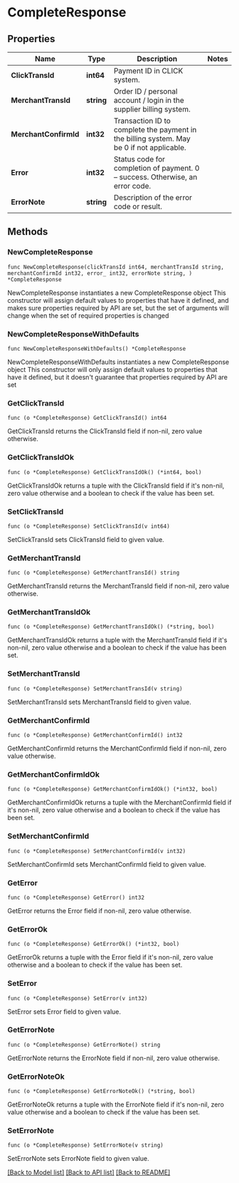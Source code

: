 # CompleteResponse

## Properties

Name | Type | Description | Notes
------------ | ------------- | ------------- | -------------
**ClickTransId** | **int64** | Payment ID in CLICK system. | 
**MerchantTransId** | **string** | Order ID / personal account / login in the supplier billing system. | 
**MerchantConfirmId** | **int32** | Transaction ID to complete the payment in the billing system. May be 0 if not applicable. | 
**Error** | **int32** | Status code for completion of payment. 0 – success. Otherwise, an error code. | 
**ErrorNote** | **string** | Description of the error code or result. | 

## Methods

### NewCompleteResponse

`func NewCompleteResponse(clickTransId int64, merchantTransId string, merchantConfirmId int32, error_ int32, errorNote string, ) *CompleteResponse`

NewCompleteResponse instantiates a new CompleteResponse object
This constructor will assign default values to properties that have it defined,
and makes sure properties required by API are set, but the set of arguments
will change when the set of required properties is changed

### NewCompleteResponseWithDefaults

`func NewCompleteResponseWithDefaults() *CompleteResponse`

NewCompleteResponseWithDefaults instantiates a new CompleteResponse object
This constructor will only assign default values to properties that have it defined,
but it doesn't guarantee that properties required by API are set

### GetClickTransId

`func (o *CompleteResponse) GetClickTransId() int64`

GetClickTransId returns the ClickTransId field if non-nil, zero value otherwise.

### GetClickTransIdOk

`func (o *CompleteResponse) GetClickTransIdOk() (*int64, bool)`

GetClickTransIdOk returns a tuple with the ClickTransId field if it's non-nil, zero value otherwise
and a boolean to check if the value has been set.

### SetClickTransId

`func (o *CompleteResponse) SetClickTransId(v int64)`

SetClickTransId sets ClickTransId field to given value.


### GetMerchantTransId

`func (o *CompleteResponse) GetMerchantTransId() string`

GetMerchantTransId returns the MerchantTransId field if non-nil, zero value otherwise.

### GetMerchantTransIdOk

`func (o *CompleteResponse) GetMerchantTransIdOk() (*string, bool)`

GetMerchantTransIdOk returns a tuple with the MerchantTransId field if it's non-nil, zero value otherwise
and a boolean to check if the value has been set.

### SetMerchantTransId

`func (o *CompleteResponse) SetMerchantTransId(v string)`

SetMerchantTransId sets MerchantTransId field to given value.


### GetMerchantConfirmId

`func (o *CompleteResponse) GetMerchantConfirmId() int32`

GetMerchantConfirmId returns the MerchantConfirmId field if non-nil, zero value otherwise.

### GetMerchantConfirmIdOk

`func (o *CompleteResponse) GetMerchantConfirmIdOk() (*int32, bool)`

GetMerchantConfirmIdOk returns a tuple with the MerchantConfirmId field if it's non-nil, zero value otherwise
and a boolean to check if the value has been set.

### SetMerchantConfirmId

`func (o *CompleteResponse) SetMerchantConfirmId(v int32)`

SetMerchantConfirmId sets MerchantConfirmId field to given value.


### GetError

`func (o *CompleteResponse) GetError() int32`

GetError returns the Error field if non-nil, zero value otherwise.

### GetErrorOk

`func (o *CompleteResponse) GetErrorOk() (*int32, bool)`

GetErrorOk returns a tuple with the Error field if it's non-nil, zero value otherwise
and a boolean to check if the value has been set.

### SetError

`func (o *CompleteResponse) SetError(v int32)`

SetError sets Error field to given value.


### GetErrorNote

`func (o *CompleteResponse) GetErrorNote() string`

GetErrorNote returns the ErrorNote field if non-nil, zero value otherwise.

### GetErrorNoteOk

`func (o *CompleteResponse) GetErrorNoteOk() (*string, bool)`

GetErrorNoteOk returns a tuple with the ErrorNote field if it's non-nil, zero value otherwise
and a boolean to check if the value has been set.

### SetErrorNote

`func (o *CompleteResponse) SetErrorNote(v string)`

SetErrorNote sets ErrorNote field to given value.



[[Back to Model list]](../README.md#documentation-for-models) [[Back to API list]](../README.md#documentation-for-api-endpoints) [[Back to README]](../README.md)


